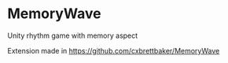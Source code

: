# MemoryWave
Unity rhythm game with memory aspect

Extension made in https://github.com/cxbrettbaker/MemoryWave
